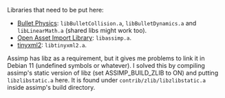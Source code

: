 Libraries that need to be put here:
* [Bullet Physics](https://github.com/bulletphysics/bullet3): ```libBulletCollision.a```, ```libBulletDynamics.a``` and ```libLinearMath.a``` (shared libs might work too).
* [Open Asset Import Library](https://github.com/assimp/assimp): ```libassimp.a```.
* [tinyxml2](https://github.com/leethomason/tinyxml2): ```libtinyxml2.a```.

Assimp has libz as a requirement, but it gives me problems to link it in Debian 11 (undefined symbols or whatever). I solved this by compiling assimp's static version of libz (set ASSIMP_BUILD_ZLIB to ON) and putting ```libzlibstatic.a``` here. It is found under ```contrib/zlib/libzlibstatic.a``` inside assimp's build directory.
